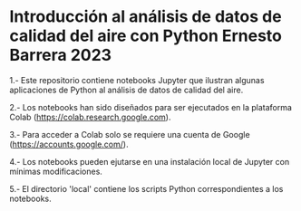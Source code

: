 Introducción al análisis de datos de calidad del aire con Python
Ernesto Barrera 2023
=====================================================================

1.- Este repositorio contiene notebooks Jupyter que ilustran algunas aplicaciones
de Python al análisis de datos de calidad del aire. 

2.- Los notebooks han sido diseñados para ser ejecutados en la plataforma Colab (https://colab.research.google.com).

3.- Para acceder a Colab solo se requiere una cuenta de Google (https://accounts.google.com/).

4.- Los notebooks pueden ejutarse en una instalación local de Jupyter con mínimas modificaciones.

5.- El directorio 'local' contiene los scripts Python correspondientes a los notebooks.


